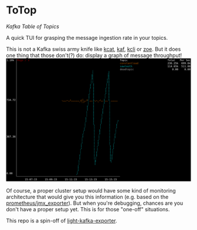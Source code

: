 # ToTop

*Kafka Table of Topics*

A quick TUI for grasping the message ingestion rate in your topics.

This is not a Kafka swiss army knife like [kcat](https://github.com/edenhill/kcat), [kaf](https://github.com/birdayz/kaf), [kcli](https://github.com/cswank/kcli) or [zoe](https://github.com/adevinta/zoe). But it does one thing that those don't(?) do: display a graph of message throughput!
![screenshot](/screenshot.png)

Of course, a proper cluster setup would have some kind of monitoring architecture that would give you this information (e.g. based on the [prometheus/jmx_exporter](https://github.com/prometheus/jmx_exporter)).
But when you're debugging, chances are you don't have a proper setup yet. This is for those "one-off" situations.

This repo is a spin-off of [light-kafka-exporter](https://github.com/jcaesar/light-kafka-exporter).
